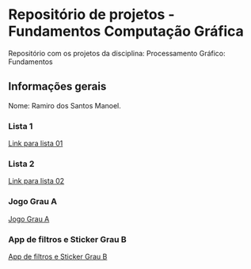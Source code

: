 # Repositório de projetos - Fundamentos Computação Gráfica

Repositório com os projetos da disciplina: Processamento Gráfico: Fundamentos

## Informações gerais

Nome: Ramiro dos Santos Manoel.

### Lista 1
[Link para lista 01](Lista01/readme.md)

### Lista 2
[Link para lista 02](Lista02/readme.md)

### Jogo Grau A
[Jogo Grau A](Jogo%20-%20Trabalho%20GA/readme.md)

### App de filtros e Sticker Grau B
[App de filtros e Sticker Grau B](GrauB/readme.md)
